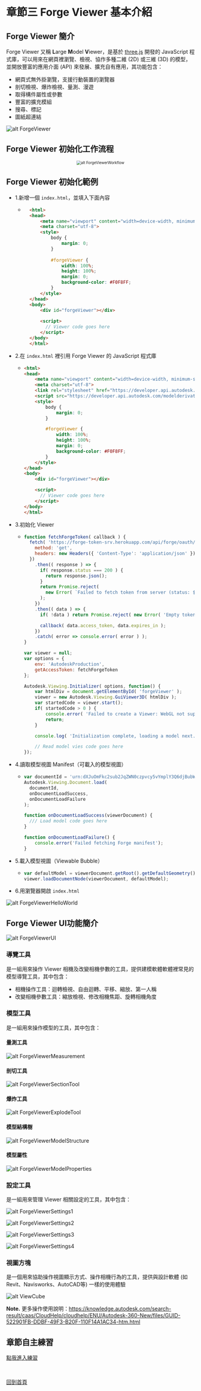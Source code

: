 # 章節三 Forge Viewer 基本介紹

## Forge Viewer 簡介

Forge Viewer 又稱 **L**arge **M**odel **V**iewer，是基於 [three.js](https://threejs.org/) 開發的 JavaScript 程式庫，可以用來在網頁裡瀏覽、檢視、協作多種二維 (2D) 或三維 (3D) 的模型，並開放豐富的應用介面 (API) 來發展、擴充自有應用，其功能包含：

- 網頁式無外掛瀏覽，支援行動裝置的瀏覽器
- 剖切檢視、爆炸檢視、量測、漫遊
- 取得構件屬性或參數
- 豐富的擴充模組
- 搜尋、標記
- 圖紙超連結

![alt ForgeViewer](img/forge-viewer.png)

## Forge Viewer 初始化工作流程

<div style="text-align:center">
  <img src="img/forge-viewer-workflow.png" alt="alt ForgeViewerWorkflow" style="zoom:70%;" />
</div>

## Forge Viewer 初始化範例

- 1.新增一個 `index.html`，並填入下面內容

  - ```html
      <html>
      <head>
          <meta name="viewport" content="width=device-width, minimum-scale=1.0, initial-scale=1, user-scalable=no" />
          <meta charset="utf-8">
          <style>
              body {
                  margin: 0;
              }
      
              #forgeViewer {
                  width: 100%;
                  height: 100%;
                  margin: 0;
                  background-color: #F0F8FF;
              }
          </style>
      </head>
      <body>
          <div id="forgeViewer"></div>
      
          <script>
            // Viewer code goes here
          </script>
      </body>
      </html>
      ```

- 2.在 `index.html` 裡引用 Forge Viewer 的 JavaScript 程式庫

  - ```html
    <html>
    <head>
        <meta name="viewport" content="width=device-width, minimum-scale=1.0, initial-scale=1, user-scalable=no" />
        <meta charset="utf-8">
        <link rel="stylesheet" href="https://developer.api.autodesk.com/modelderivative/v2/viewers/7.16/style.min.css" type="text/css">
        <script src="https://developer.api.autodesk.com/modelderivative/v2/viewers/7.16/viewer3D.js"></script>
        <style>
            body {
                margin: 0;
            }

            #forgeViewer {
                width: 100%;
                height: 100%;
                margin: 0;
                background-color: #F0F8FF;
            }
        </style>
    </head>
    <body>
        <div id="forgeViewer"></div>

        <script>
          // Viewer code goes here
        </script>
    </body>
    </html>
    ```

- 3.初始化 Viewer

  - ```javascript
    function fetchForgeToken( callback ) {
      fetch( 'https://forge-token-srv.herokuapp.com/api/forge/oauth/token', {
        method: 'get',
        headers: new Headers({ 'Content-Type': 'application/json' }),
      })
        .then(( response ) => {
          if( response.status === 200 ) {
            return response.json();
          }
          return Promise.reject(
            new Error( `Failed to fetch token from server (status: ${response.status}, message: ${response.statusText})` ),
          );
        })
        .then(( data ) => {
          if( !data ) return Promise.reject( new Error( 'Empty token response' ) );
    
          callback( data.access_token, data.expires_in );
        })
        .catch( error => console.error( error ) );
    }
    
    var viewer = null;
    var options = {
        env: 'AutodeskProduction',
        getAccessToken: fetchForgeToken
    };
    
    Autodesk.Viewing.Initializer( options, function() {
        var htmlDiv = document.getElementById( 'forgeViewer' );
        viewer = new Autodesk.Viewing.GuiViewer3D( htmlDiv );
        var startedCode = viewer.start();
        if( startedCode > 0 ) {
            console.error( 'Failed to create a Viewer: WebGL not supported.' );
            return;
        }
    
        console.log( 'Initialization complete, loading a model next...' );
    
        // Read model vies code goes here
    });
    ```

- 4.讀取模型視圖 Manifest（可載入的模型視圖）

  - ```javascript
    var documentId = 'urn:dXJuOmFkc2sub2JqZWN0czpvcy5vYmplY3Q6djBubW1ybnJ2dWpwZWl2Z3lvbXlwaWxxcGVodnRucHctcGVyc2lzdGVudC9hZHNrLWZvcmdlLWhlbGxvd29ybGQucnZ0';
    Autodesk.Viewing.Document.load(
      documentId,
      onDocumentLoadSuccess,
      onDocumentLoadFailure
    );

    function onDocumentLoadSuccess(viewerDocument) {
      /// Load model code goes here
    }

    function onDocumentLoadFailure() {
        console.error('Failed fetching Forge manifest');
    }
    ```

- 5.載入模型視圖（Viewable Bubble）

  - ```javascript
    var defaultModel = viewerDocument.getRoot().getDefaultGeometry();
    viewer.loadDocumentNode(viewerDocument, defaultModel);
    ```

- 6.用瀏覽器開啟 `index.html`

![alt ForgeViewerHelloWorld](img/forge-viewer-hello-world.jpg)

## Forge Viewer UI功能簡介

![alt ForgeViewerUI](img/forge-viewer-ui.png)

### 導覽工具

是一組用來操作 Viewer 相機及改變相機參數的工具，提供建模軟體軟體裡常見的模型導覽工具，其中包含：

- 相機操作工具：迴轉檢視、自由迴轉、平移、縮放、第一人稱
- 改變相機參數工具：縮放檢視、修改相機焦距、旋轉相機角度

### 模型工具

是一組用來操作模型的工具，其中包含：

#### 量測工具

![alt ForgeViewerMeasurement](img/forge-viewer-measurement.png)

#### 剖切工具

![alt ForgeViewerSectionTool](img/forge-viewer-section-tool.png)

#### 爆炸工具

![alt ForgeViewerExplodeTool](img/forge-viewer-explode-tool.gif)

#### 模型結構樹

![alt ForgeViewerModelStructure](img/forge-viewer-model-structure.png)

#### 模型屬性

![alt ForgeViewerModelProperties](img/forge-viewer-model-properties.png)

### 設定工具

是一組用來管理 Viewer 相關設定的工具，其中包含：

![alt ForgeViewerSettings1](img/forge-viewer-settings-1.png)

![alt ForgeViewerSettings2](img/forge-viewer-settings-2.png)

![alt ForgeViewerSettings3](img/forge-viewer-settings-3.png)

![alt ForgeViewerSettings4](img/forge-viewer-settings-4.png)

### 視圖方塊

是一個用來協助操作視圖顯示方式、操作相機行為的工具，提供與設計軟體 (如Revit、Navisworks、AutoCAD等) 一樣的使用體驗

![alt ViewCube](img/forge-viewer-viewcube.png)

**Note.** 更多操作使用說明：<https://knowledge.autodesk.com/search-result/caas/CloudHelp/cloudhelp/ENU/Autodesk-360-New/files/GUID-522901FB-DDBF-49F3-B20F-110F14A1AC34-htm.html>

## 章節自主練習

[點我進入練習](Practice.md)

<br/>

[回到首頁](../README.md)